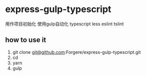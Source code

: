 # express-gulp-typescript

用作项目初始化
  使用gulp自动化
  typescript less
  eslint tslint
  
## how to use it
  1. git clone git@github.com:Forgere/express-gulp-typescript.git <Your ProjectName>
  2. cd <Your ProjectName>
  3. yarn
  4. gulp
